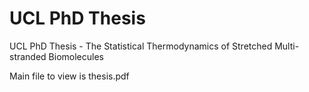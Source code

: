 UCL PhD Thesis
==============

UCL PhD Thesis - The Statistical Thermodynamics of Stretched Multi-stranded Biomolecules

Main file to view is thesis.pdf
